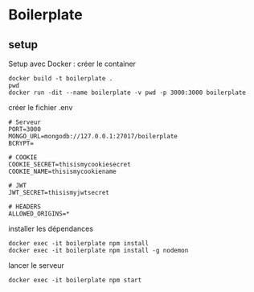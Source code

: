 # Boilerplate
## setup
Setup avec Docker :
créer le container
```
docker build -t boilerplate .
pwd
docker run -dit --name boilerplate -v pwd -p 3000:3000 boilerplate
```
créer le fichier .env
```
# Serveur
PORT=3000
MONGO_URL=mongodb://127.0.0.1:27017/boilerplate
BCRYPT=

# COOKIE
COOKIE_SECRET=thisismycookiesecret
COOKIE_NAME=thisismycookiename

# JWT
JWT_SECRET=thisismyjwtsecret

# HEADERS
ALLOWED_ORIGINS=*
```
installer les dépendances
```
docker exec -it boilerplate npm install
docker exec -it boilerplate npm install -g nodemon
```
lancer le serveur
```
docker exec -it boilerplate npm start
```
